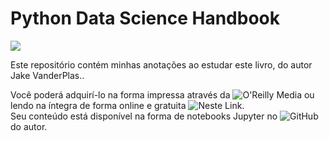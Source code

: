 # Python Data Science Handbook

![](https://jakevdp.github.io/PythonDataScienceHandbook/figures/PDSH-cover.png)

 Este repositório contém minhas anotações ao estudar este livro, do autor Jake VanderPlas.. 

Você poderá adquirí-lo na forma impressa através da ![O'Reilly Media](http://shop.oreilly.com/product/0636920034919.do) ou lendo na íntegra de forma online e gratuita ![Neste Link](https://jakevdp.github.io/PythonDataScienceHandbook).  
Seu conteúdo está disponível na forma de notebooks Jupyter no ![GitHub](https://github.com/jakevdp/PythonDataScienceHandbook) do autor.